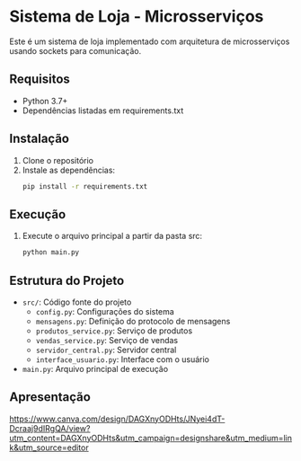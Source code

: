 # Sistema de Loja - Microsserviços

Este é um sistema de loja implementado com arquitetura de microsserviços usando sockets para comunicação.

## Requisitos

- Python 3.7+
- Dependências listadas em requirements.txt

## Instalação

1. Clone o repositório
2. Instale as dependências:
   ```bash
   pip install -r requirements.txt
   ```

## Execução

1. Execute o arquivo principal a partir da pasta src:
   ```bash
   python main.py
   ```

## Estrutura do Projeto

- `src/`: Código fonte do projeto
  - `config.py`: Configurações do sistema
  - `mensagens.py`: Definição do protocolo de mensagens
  - `produtos_service.py`: Serviço de produtos
  - `vendas_service.py`: Serviço de vendas
  - `servidor_central.py`: Servidor central
  - `interface_usuario.py`: Interface com o usuário
- `main.py`: Arquivo principal de execução

## Apresentação

https://www.canva.com/design/DAGXnyODHts/JNyei4dT-Dcraaj9dIRgQA/view?utm_content=DAGXnyODHts&utm_campaign=designshare&utm_medium=link&utm_source=editor
